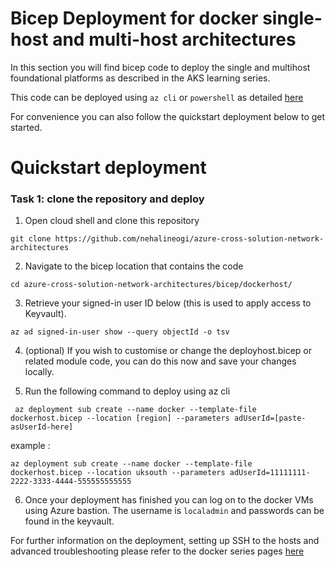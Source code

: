 # Bicep Deployment for docker single-host and multi-host architectures

In this section you will find bicep code to deploy the single and multihost foundational platforms as described in the AKS learning series.

This code can be deployed using `az cli` or `powershell` as detailed [here](https://docs.microsoft.com/en-us/azure/azure-resource-manager/bicep/deploy-cli)  

For convenience you can also follow the quickstart deployment below to get started. 

# Quickstart deployment

### Task 1: clone the repository and deploy

1. Open cloud shell and clone this repository 

``` 
git clone https://github.com/nehalineogi/azure-cross-solution-network-architectures 
```

2. Navigate to the bicep location that contains the code

```
cd azure-cross-solution-network-architectures/bicep/dockerhost/
```

3. Retrieve your signed-in user ID below (this is used to apply access to Keyvault).

```
az ad signed-in-user show --query objectId -o tsv
```

4. (optional) If you wish to customise or change the deployhost.bicep or related module code, you can do this now and save your changes locally.  


5.  Run the following command to deploy using az cli

```
 az deployment sub create --name docker --template-file dockerhost.bicep --location [region] --parameters adUserId=[paste-asUserId-here] 
 ```

 example : 

 ```
 az deployment sub create --name docker --template-file dockerhost.bicep --location uksouth --parameters adUserId=11111111-2222-3333-4444-555555555555
 ```

6. Once your deployment has finished you can log on to the docker VMs using Azure bastion. The username is `localadmin` and passwords can be found in the keyvault.


For further information on the deployment, setting up SSH to the hosts and advanced troubleshooting please refer to the docker series pages [here](../../aks/README-docker-singlehost.md)